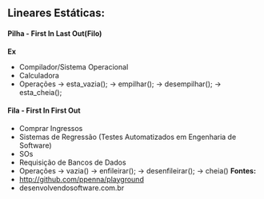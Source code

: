 ## Lineares Estáticas:
#### **Pilha** - First In Last Out(Filo)
**Ex**
- Compilador/Sistema Operacional
- Calculadora
- Operações
	-> esta_vazia();
	-> empilhar();
	-> desempilhar();
	-> esta_cheia();
#### **Fila** - First In First Out
- Comprar Ingressos
- Sistemas de Regressão (Testes Automatizados em Engenharia de Software)
- SOs
- Requisição de Bancos de Dados
- Operações
	-> vazia()
	-> enfileirar();
	-> desenfileirar();
	-> cheia()
**Fontes:**
- http://github.com/ppenna/playground
- desenvolvendosoftware.com.br
